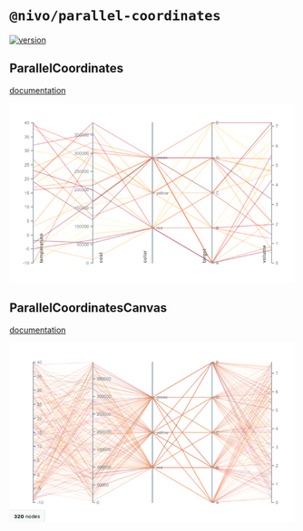 # `@nivo/parallel-coordinates`

[![version](https://img.shields.io/npm/v/@nivo/parallel-coordinates.svg?style=flat-square)](https://www.npmjs.com/package/@nivo/parallel-coordinates)

## ParallelCoordinates

[documentation](http://nivo.rocks/parallel-coordinates)

![ParallelCoordinates](https://raw.githubusercontent.com/plouc/nivo/master/website/src/assets/captures/parallel-coordinates.png)

## ParallelCoordinatesCanvas

[documentation](http://nivo.rocks/parallel-coordinates/canvas)

![ParallelCoordinatesCanvas](https://raw.githubusercontent.com/plouc/nivo/master/website/src/assets/captures/parallel-coordinates-canvas.png)
